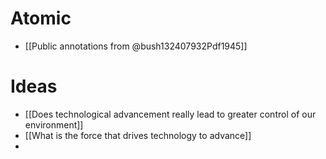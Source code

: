 # Atomic

- [[Public annotations from @bush132407932Pdf1945]]

# Ideas

- [[Does technological advancement really lead to greater control of our environment]]
- [[What is the force that drives technology to advance]]
- 

